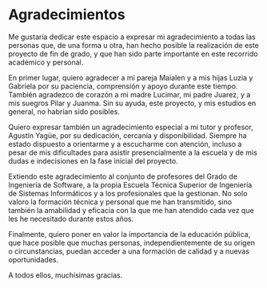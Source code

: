 # Agradecimientos

Me gustaría dedicar este espacio a expresar mi agradecimiento a todas las personas que, de una forma u otra, han hecho posible la realización de este proyecto de fin de grado, y que han sido parte importante en este recorrido académico y personal.

En primer lugar, quiero agradecer a mi pareja Maialen y a mis hijas Luzia y Gabriela por su paciencia, comprensión y apoyo durante este tiempo. También agradezco de corazón a mi madre Lucimar, mi padre Juarez, y a mis suegros Pilar y Juanma. Sin su ayuda, este proyecto, y mis estudios en general, no habrían sido posibles.

Quiero expresar también un agradecimiento especial a mi tutor y profesor, Agustín Yagüe, por su dedicación, cercanía y disponibilidad. Siempre ha estado dispuesto a orientarme y a escucharme con atención, incluso a pesar de mis dificultades para asistir presencialmente a la escuela y de mis dudas e indecisiones en la fase inicial del proyecto.

Extiendo este agradecimiento al conjunto de profesores del Grado de Ingeniería de Software, a la propia Escuela Técnica Superior de Ingeniería de Sistemas Informáticos y a los profesionales que la gestionan. No solo valoro la formación técnica y personal que me han transmitido, sino también la amabilidad y eficacia con la que me han atendido cada vez que les he necesitado durante estos años.

Finalmente, quiero poner en valor la importancia de la educación pública, que hace posible que muchas personas, independientemente de su origen o circunstancias, puedan acceder a una formación de calidad y a nuevas oportunidades.

A todos ellos, muchísimas gracias.